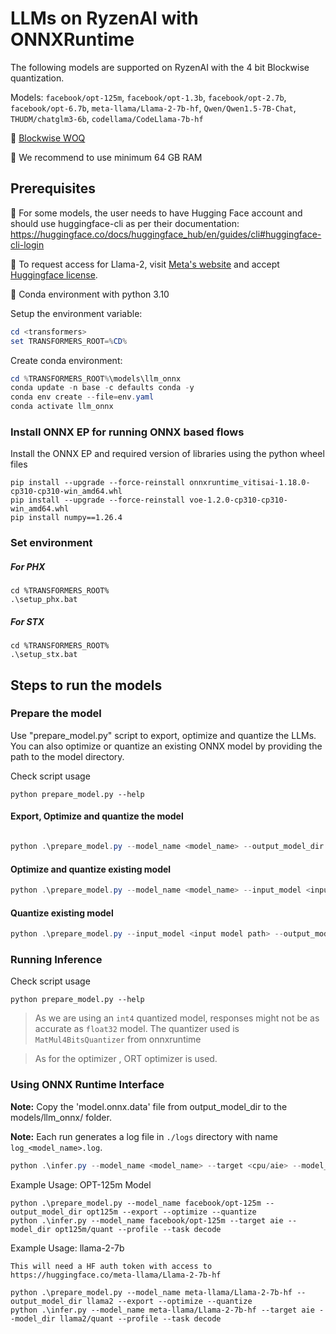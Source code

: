 # LLMs on RyzenAI with ONNXRuntime

The following models are supported on RyzenAI with the 4 bit Blockwise quantization.

Models: `facebook/opt-125m`, `facebook/opt-1.3b`, `facebook/opt-2.7b`, `facebook/opt-6.7b`, `meta-llama/Llama-2-7b-hf`, `Qwen/Qwen1.5-7B-Chat`, `THUDM/chatglm3-6b`, `codellama/CodeLlama-7b-hf`

:pushpin: [Blockwise WOQ](https://github.com/microsoft/onnxruntime/blob/main/onnxruntime/python/tools/quantization/matmul_4bits_quantizer.py)

:pushpin: We recommend to use minimum 64 GB RAM
## Prerequisites

:pushpin: For some models, the user needs to have Hugging Face account and should use huggingface-cli as per their documentation: https://huggingface.co/docs/huggingface_hub/en/guides/cli#huggingface-cli-login

:pushpin: To request access for Llama-2,
visit [Meta's website](https://ai.meta.com/resources/models-and-libraries/llama-downloads/)
and accept [Huggingface license](https://huggingface.co/meta-llama/Llama-2-7b-hf).

:pushpin: Conda environment with python 3.10

Setup the environment variable:
```powershell
cd <transformers>
set TRANSFORMERS_ROOT=%CD%
```

Create conda environment:
```powershell
cd %TRANSFORMERS_ROOT%\models\llm_onnx
conda update -n base -c defaults conda -y
conda env create --file=env.yaml
conda activate llm_onnx
```

### Install ONNX EP for running ONNX based flows

Install the ONNX EP and required version of libraries using the python wheel files 

```
pip install --upgrade --force-reinstall onnxruntime_vitisai-1.18.0-cp310-cp310-win_amd64.whl
pip install --upgrade --force-reinstall voe-1.2.0-cp310-cp310-win_amd64.whl
pip install numpy==1.26.4
```

### Set environment


##### For PHX
```
cd %TRANSFORMERS_ROOT%
.\setup_phx.bat
```

##### For STX
```
cd %TRANSFORMERS_ROOT%
.\setup_stx.bat
```

## Steps to run the models

### Prepare the model

Use "prepare_model.py" script to export, optimize and quantize the LLMs. You can also optimize or quantize an existing ONNX model by providing the path to the model directory.

Check script usage

```python prepare_model.py --help```

#### Export, Optimize and quantize the model

```powershell

python .\prepare_model.py --model_name <model_name> --output_model_dir <output directory> --export --optimize --quantize
```
#### Optimize and quantize existing model

```powershell
python .\prepare_model.py --model_name <model_name> --input_model <input model path> --output_model_dir <output directory> --optimize --quantize
```

#### Quantize existing model

```powershell
python .\prepare_model.py --input_model <input model path> --output_model_dir <output directory> --quantize
```

### Running Inference

Check script usage

```python prepare_model.py --help```

> As we are using an `int4` quantized model, responses might not be as accurate
as `float32` model. The quantizer used is `MatMul4BitsQuantizer` from onnxruntime

 > As for the optimizer , ORT optimizer is used.
### Using ONNX Runtime Interface
 
**Note:** Copy the 'model.onnx.data' file from output_model_dir to the models/llm_onnx/ folder.

**Note:** Each run generates a log file in `./logs` directory with name `log_<model_name>.log`.
```powershell
python .\infer.py --model_name <model_name> --target <cpu/aie> --model_dir <input model directory> --profile --task decode
```

Example Usage: OPT-125m Model
```
python .\prepare_model.py --model_name facebook/opt-125m --output_model_dir opt125m --export --optimize --quantize
python .\infer.py --model_name facebook/opt-125m --target aie --model_dir opt125m/quant --profile --task decode
```

Example Usage: llama-2-7b
```
This will need a HF auth token with access to https://huggingface.co/meta-llama/Llama-2-7b-hf

python .\prepare_model.py --model_name meta-llama/Llama-2-7b-hf --output_model_dir llama2 --export --optimize --quantize
python .\infer.py --model_name meta-llama/Llama-2-7b-hf --target aie --model_dir llama2/quant --profile --task decode
```
